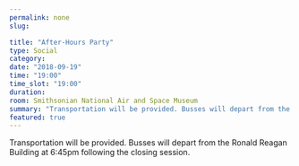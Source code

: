 ```yaml
---
permalink: none
slug:

title: "After-Hours Party"
type: Social
category:
date: "2018-09-19"
time: "19:00"
time_slot: "19:00"
duration:
room: Smithsonian National Air and Space Museum
summary: "Transportation will be provided. Busses will depart from the Ronald Reagan Building at 6:45pm following the closing session."
featured: true
---
```

Transportation will be provided. Busses will depart from the Ronald Reagan Building at 6:45pm following the closing session.
